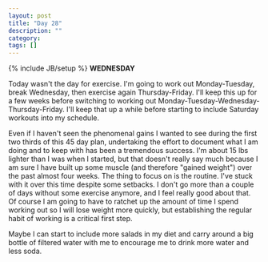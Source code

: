 ```yaml
---
layout: post
title: "Day 28"
description: ""
category:
tags: []
---
```

{% include JB/setup %}
**WEDNESDAY**

Today wasn't the day for exercise. I'm going to work out Monday-Tuesday, break Wednesday, then exercise again Thursday-Friday. I'll keep this up for a few weeks before switching to working out Monday-Tuesday-Wednesday-Thursday-Friday. I'll keep that up a while before starting to include Saturday workouts into my schedule.

Even if I haven't seen the phenomenal gains I wanted to see during the first two thirds of this 45 day plan, undertaking the effort to document what I am doing and to keep with has been a tremendous success. I'm about 15 lbs lighter than I was when I started, but that doesn't really say much because I am sure I have built up some muscle (and therefore "gained weight") over the past almost four weeks. The thing to focus on is the routine. I've stuck with it over this time despite some setbacks. I don't go more than a couple of days without some exercise anymore, and I feel really good about that. Of course I am going to have to ratchet up the amount of time I spend working out so I will lose weight more quickly, but establishing the regular habit of working is a critical first step.

Maybe I can start to include more salads in my diet and carry around a big bottle of filtered water with me to encourage me to drink more water and less soda.

